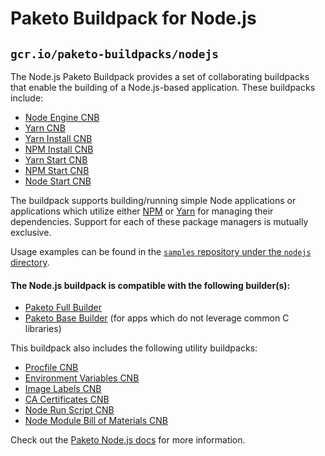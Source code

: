 # Paketo Buildpack for Node.js

## `gcr.io/paketo-buildpacks/nodejs`

The Node.js Paketo Buildpack provides a set of collaborating buildpacks that
enable the building of a Node.js-based application. These buildpacks include:
- [Node Engine CNB](https://github.com/paketo-buildpacks/node-engine)
- [Yarn CNB](https://github.com/paketo-buildpacks/yarn)
- [Yarn Install CNB](https://github.com/paketo-buildpacks/yarn-install)
- [NPM Install CNB](https://github.com/paketo-buildpacks/npm-install)
- [Yarn Start CNB](https://github.com/paketo-buildpacks/yarn-start)
- [NPM Start CNB](https://github.com/paketo-buildpacks/npm-start)
- [Node Start CNB](https://github.com/paketo-buildpacks/node-start)

The buildpack supports building/running simple Node applications or applications
which utilize either [NPM](https://www.npmjs.com/) or [Yarn](https://yarnpkg.com/)
for managing their dependencies. Support for each of these package managers is
mutually exclusive.

Usage examples can be found in the
[`samples` repository under the `nodejs` directory](https://github.com/paketo-buildpacks/samples/tree/main/nodejs).

#### The Node.js buildpack is compatible with the following builder(s):
- [Paketo Full Builder](https://github.com/paketo-buildpacks/full-builder)
- [Paketo Base Builder](https://github.com/paketo-buildpacks/base-builder) (for apps which do not leverage common C libraries)

This buildpack also includes the following utility buildpacks:
- [Procfile CNB](https://github.com/paketo-buildpacks/procfile)
- [Environment Variables CNB](https://github.com/paketo-buildpacks/environment-variables)
- [Image Labels CNB](https://github.com/paketo-buildpacks/image-labels)
- [CA Certificates CNB](https://github.com/paketo-buildpacks/ca-certificates)
- [Node Run Script CNB](https://github.com/paketo-buildpacks/node-run-script)
- [Node Module Bill of Materials CNB](https://github.com/paketo-buildpacks/node-module-bom)

Check out the [Paketo Node.js docs](https://paketo.io/docs/buildpacks/language-family-buildpacks/nodejs/) for more information.
